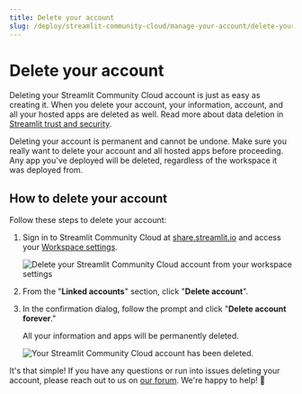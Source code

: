 ```yaml
---
title: Delete your account
slug: /deploy/streamlit-community-cloud/manage-your-account/delete-your-account
---
```


# Delete your account

Deleting your Streamlit Community Cloud account is just as easy as creating it. When you delete your account, your information, account, and all your hosted apps are deleted as well. Read more about data deletion in [Streamlit trust and security](/deploy/streamlit-community-cloud/get-started/trust-and-security#data-deletion).

<Warning>

Deleting your account is permanent and cannot be undone. Make sure you really want to delete your account and all hosted apps before proceeding. Any app you've deployed will be deleted, regardless of the workspace it was deployed from.

</Warning>

## How to delete your account

Follow these steps to delete your account:

1. Sign in to Streamlit Community Cloud at <a href="https://share.streamlit.io" target="_blank">share.streamlit.io</a> and access your [Workspace settings](/deploy/streamlit-community-cloud/manage-your-account/workspace-settings).

   ![Delete your Streamlit Community Cloud account from your workspace settings](/images/streamlit-community-cloud/workspace-settings-linked-accounts.png)

1. From the "**Linked accounts**" section, click "**Delete account**".
1. In the confirmation dialog, follow the prompt and click "**Delete account forever**."

   All your information and apps will be permanently deleted.

   ![Your Streamlit Community Cloud account has been deleted.](/images/streamlit-community-cloud/account-deleted.png)

It's that simple! If you have any questions or run into issues deleting your account, please reach out to us on <a href="https://discuss.streamlit.io/c/community-cloud/13" target="_blank">our forum</a>. We're happy to help! 🎈

